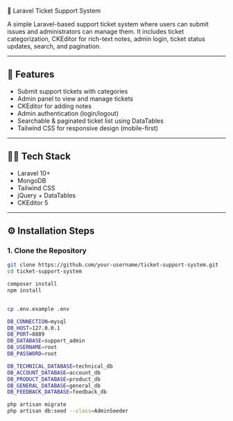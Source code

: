  🎫 Laravel Ticket Support System

A simple Laravel-based support ticket system where users can submit issues and administrators can manage them. It includes ticket categorization, CKEditor for rich-text notes, admin login, ticket status updates, search, and pagination.

---

## 🚀 Features

- Submit support tickets with categories
- Admin panel to view and manage tickets
- CKEditor for adding notes
- Admin authentication (login/logout)
- Searchable & paginated ticket list using DataTables
- Tailwind CSS for responsive design (mobile-first)

---

## 🧑‍💻 Tech Stack

- Laravel 10+
- MongoDB
- Tailwind CSS
- jQuery + DataTables
- CKEditor 5
  

---

## ⚙️ Installation Steps

### 1. Clone the Repository

```bash
git clone https://github.com/your-username/ticket-support-system.git
cd ticket-support-system

composer install
npm install


cp .env.example .env

DB_CONNECTION=mysql
DB_HOST=127.0.0.1
DB_PORT=8889
DB_DATABASE=support_admin
DB_USERNAME=root
DB_PASSWORD=root

DB_TECHNICAL_DATABASE=technical_db
DB_ACCOUNT_DATABASE=account_db
DB_PRODUCT_DATABASE=product_db
DB_GENERAL_DATABASE=general_db
DB_FEEDBACK_DATABASE=feedback_db

php artisan migrate
php artisan db:seed --class=AdminSeeder








